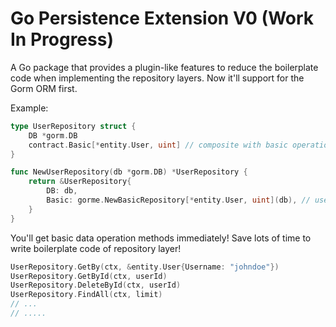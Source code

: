 # Go Persistence Extension V0 (Work In Progress)

A Go package that provides a plugin-like features to reduce the boilerplate code 
when implementing the repository layers. Now it'll support for the Gorm ORM first.

Example: 
```go
type UserRepository struct {
	DB *gorm.DB
	contract.Basic[*entity.User, uint] // composite with basic operation interface
}

func NewUserRepository(db *gorm.DB) *UserRepository {
	return &UserRepository{
		DB: db,
		Basic: gorme.NewBasicRepository[*entity.User, uint](db), // use constructor
	}
}
```
You'll get basic data operation methods immediately! Save lots of time to write boilerplate code of repository layer!
```go
UserRepository.GetBy(ctx, &entity.User{Username: "johndoe"})
UserRepository.GetById(ctx, userId)
UserRepository.DeleteById(ctx, userId)
UserRepository.FindAll(ctx, limit)
// ...
// .....
```
